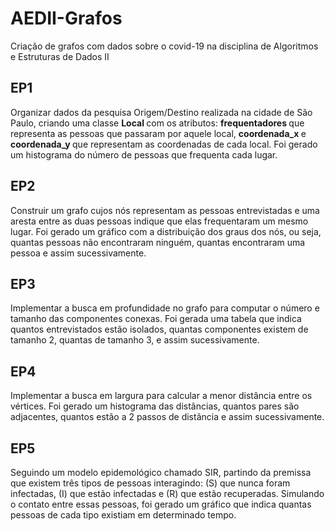 # AEDII-Grafos
Criação de grafos com dados sobre o covid-19 na disciplina de Algoritmos e Estruturas de Dados II 

<h2> <b> EP1 </b> </h2>

Organizar dados da pesquisa Origem/Destino realizada na cidade de São Paulo, criando uma classe <b> Local </b> com os atributos: <b> frequentadores </b> que representa as pessoas que passaram por aquele local, <b> coordenada_x </b> e <b> coordenada_y </b> que representam as coordenadas de cada local. Foi gerado um histograma do número de pessoas que frequenta cada lugar.

<h2> <b> EP2 </b> </h2>

Construir um grafo cujos nós representam as pessoas entrevistadas e uma aresta entre as duas pessoas indique que elas frequentaram um mesmo lugar. Foi gerado um gráfico com a distribuição dos graus dos nós, ou seja, quantas pessoas não encontraram ninguém, quantas encontraram uma pessoa e assim sucessivamente.

<h2> <b> EP3 </b> </h2>

Implementar a busca em profundidade no grafo para computar o número e tamanho das componentes conexas. Foi gerada uma tabela que indica quantos entrevistados estão isolados, quantas componentes existem de tamanho 2, quantas de tamanho 3, e assim sucessivamente.

<h2> <b> EP4 </b> </h2>

Implementar a busca em largura para calcular a menor distância entre os vértices. Foi gerado um histograma das distâncias, quantos pares são adjacentes, quantos estão a 2 passos de distância e assim sucessivamente.

<h2> <b> EP5 </b> </h2>

Seguindo um modelo epidemológico chamado SIR, partindo da premissa que existem três tipos de pessoas interagindo: (S) que nunca foram infectadas, (I) que estão infectadas e (R) que estão recuperadas. Simulando o contato entre essas pessoas, foi gerado um gráfico que indica quantas pessoas de cada tipo existiam em determinado tempo.
